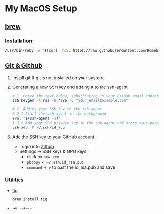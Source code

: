# My MacOS Setup

## [brew](https://brew.sh/)

### Installation:
```sh
/usr/bin/ruby -e "$(curl -fsSL https://raw.githubusercontent.com/Homebrew/install/master/install)"
```

## [Git & Github](https://git-scm.com/)

1. Install git If git is not installed on your system.
2. [Generating a new SSH key and adding it to the ssh-agent](https://help.github.com/articles/generating-a-new-ssh-key-and-adding-it-to-the-ssh-agent/)

	```sh
	# 1. Paste the text below, substituting in your GitHub email address.
	ssh-keygen -t rsa -b 4096 -C "your_email@example.com"
	
	# 2. Adding your SSH key to the ssh-agent
	# 2.1 Start the ssh-agent in the background.
	eval "$(ssh-agent -s)"
	# 2.2 Add your SSH private key to the ssh-agent and store your passphrase in the keychain. 	
	ssh-add -K ~/.ssh/id_rsa
	```

3. Add the SSH key to your GitHub account.
	- Login into [Github](https://github.com/)
	- Settings -> SSH keys & GPG keys
		- click on `new key`
		- `pbcopy < ~/.ssh/id_rsa.pub`
		- `command + v` to past the id_rsa.pub and save

### Utilities

- [tig](https://github.com/jonas/tig)

	```sh 
	brew install tig
	```

- [git-extras ](https://github.com/tj/git-extras)

	```sh 
	brew install git-extras
	```
- [Sourcetree](https://www.sourcetreeapp.com/)

## Shell
### [oh-my-zsh](https://github.com/robbyrussell/oh-my-zsh)

```sh
sh -c "$(curl -fsSL https://raw.githubusercontent.com/robbyrussell/oh-my-zsh/master/tools/install.sh)"
```
#### oh-my-zsh plugins

- [zsh-autosuggestions](https://github.com/zsh-users/zsh-autosuggestions)

	1. Clone this repository into $ZSH_CUSTOM/plugins (by default ~/.oh-my-zsh/custom/plugins)

		```sh
		git clone https://github.com/zsh-users/zsh-autosuggestions ${ZSH_CUSTOM:-~/.oh-my-zsh/custom}/plugins/zsh-autosuggestions
		```
	2. Add the plugin to the list of plugins for Oh My Zsh to load (inside ~/.zshrc):

		```sh
		plugins=(zsh-autosuggestions)
		```

### Utilities

- [fzf](https://github.com/junegunn/fzf)
- tree

## [MacDown](https://macdown.uranusjr.com/)

### Configuration:

- Preferences -> Rendering: 
	- [√] Syntax highlighted code block
	- Choose a theme
- Preferences -> Terminal:
	- Install shell utility, so that we can use macdown to open file from terminal


## [node](https://nodejs.org/en/)

### [nvm](https://github.com/creationix/nvm)

```sh
curl -o- https://raw.githubusercontent.com/creationix/nvm/v0.33.11/install.sh | bash
```

### [tnpm]()

```sh
# install tnpm

npm install -g tnpm --registry=http://registry.npm.alibaba-inc.com 

# or , npminstall: Make `npm install` fast and easy.
npm i -g npminstall --registry=http://registry.npm.alibaba-inc.com
npminstall -g tnpm --registry=http://registry.npm.alibaba-inc.com

```

## [Emacs](https://www.gnu.org/software/emacs/download.html)

## Installation:

- [brew or MacPorts](https://www.gnu.org/software/emacs/download.html)
- [universal binaries](https://emacsformacosx.com/)

## vim

### Package Manager
[plug](https://github.com/junegunn/vim-plug)

```sh
curl -fLo ~/.vim/autoload/plug.vim --create-dirs \
    https://raw.githubusercontent.com/junegunn/vim-plug/master/plug.vim
```

## [mpv](https://mpv.io/)
A free, open source, and cross-platform media player.

## [vscode](https://code.visualstudio.com/)

### User Configration
```sh
$HOME/Library/Application\ Support/Code
```

### Install `code` command in path

command+shift+p & type: shell Command

## Links

```sh
# .zshrc & .zshenv
ln -s $HOME/dots/{.zshrc,.zshenv} $HOME/

# .inputrc
ln -s $HOME/dots/.inputrc $HOME

# vim
ln -s $HOME/dots/{.vimrc,.vimrc.local,.vimrc.bundles.local} $HOME/
# open vim & run :PlugInstall

# vscode
ln -s $HOME/dots/vscode $HOME/Library/Application\ Support/Code/User

# oh-my-zsh theme
ln -s $HOME/dots/vimniky.zsh-theme $HOME/.oh-my-zsh/themes/

# .gitconfig & .gitignore
ln -s $HOME/dots/{.gitconfig,.gitignore} $HOME/

# link all
ln -s $HOME/dots/{.zshrc,.zshenv,.inputrc,.vim,.vimrc,.vimrc.local,.vimrc.bundles.local,vimniky.zsh-theme,s.gitconfig,.gitignore} $HOME/
```
